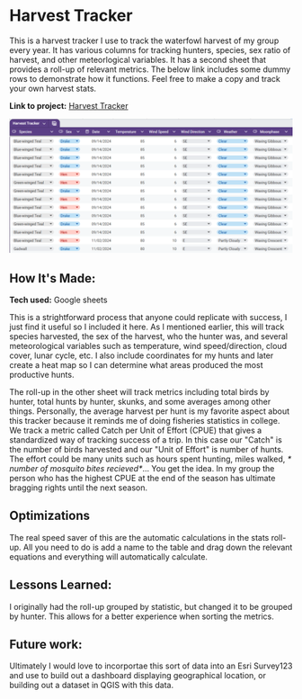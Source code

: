 # Harvest Tracker
This is a harvest tracker I use to track the waterfowl harvest of my group every year. It has various columns for tracking hunters, species, sex ratio of harvest, and other meteorlogical variables. It has a second sheet that provides a roll-up of relevant metrics. The below link includes some dummy rows to demonstrate how it functions. Feel free to make a copy and track your own harvest stats.

**Link to project:** [Harvest Tracker](https://docs.google.com/spreadsheets/d/1CZLxa8DK2NTA8w0svw1aet9t8DRr7mdFRAylNr3ZQXM/edit?usp=sharing)

![Alt](https://github.com/wessholders/Professional-Portfolio/blob/main/Harvest%20Tracker/images/Harvest_Tracker_1.png?raw=true)



## How It's Made:

**Tech used:** Google sheets

This is a strightforward process that anyone could replicate with success, I just find it useful so I included it here. As I mentioned earlier, this will track species harvested, the sex of the harvest, who the hunter was, and several meteorological variables such as temperature, wind speed/direction, cloud cover, lunar cycle, etc. I also include coordinates for my hunts and later create a heat map so I can determine what areas produced the most productive hunts.

The roll-up in the other sheet will track metrics including total birds by hunter, total hunts by hunter, skunks, and some averages among other things. Personally, the average harvest per hunt is my favorite aspect about this tracker because it reminds me of doing fisheries statistics in college. We track a metric called Catch per Unit of Effort (CPUE) that gives a standardized way of tracking success of a trip. In this case our "Catch" is the number of birds harvested and our "Unit of Effort" is number of hunts. The effort could be many units such as hours spent hunting, miles walked, _* number of mosquito bites recieved*_... You get the idea. In my group the person who has the highest CPUE at the end of the season has ultimate bragging rights until the next season.


## Optimizations
The real speed saver of this are the automatic calculations in the stats roll-up. All you need to do is add a name to the table and drag down the relevant equations and everything will automatically calculate.


## Lessons Learned:
I originally had the roll-up grouped by statistic, but changed it to be grouped by hunter. This allows for a better experience when sorting the metrics.


## Future work:
Ultimately I would love to incorportae this sort of data into an Esri Survey123 and use to build out a dashboard displaying geographical location, or building out a dataset in QGIS with this data.
